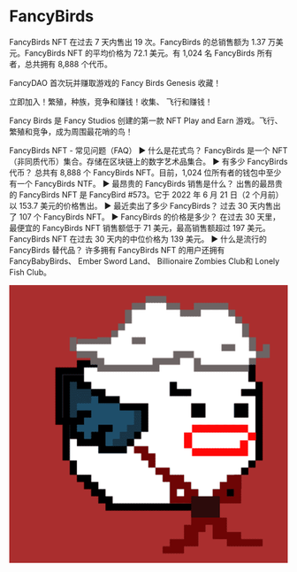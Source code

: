 # FancyBirds

FancyBirds NFT 在过去 7 天内售出 19 次。FancyBirds 的总销售额为 1.37 万美元。FancyBirds NFT 的平均价格为 72.1 美元。有 1,024 名 FancyBirds 所有者，总共拥有 8,888 个代币。

FancyDAO 首次玩并赚取游戏的 Fancy Birds Genesis 收藏！

立即加入！繁殖，种族，竞争和赚钱！收集、 飞行和赚钱！

Fancy Birds 是 Fancy Studios 创建的第一款 NFT Play and Earn 游戏。飞行、繁殖和竞争，成为周围最花哨的鸟！

FancyBirds NFT - 常见问题（FAQ）
▶ 什么是花式鸟？
FancyBirds 是一个 NFT（非同质代币）集合。存储在区块链上的数字艺术品集合。
▶ 有多少 FancyBirds 代币？
总共有 8,888 个 FancyBirds NFT。目前，1,024 位所有者的钱包中至少有一个 FancyBirds NTF。
▶ 最昂贵的 FancyBirds 销售是什么？
出售的最昂贵的 FancyBirds NFT 是 FancyBird #573。它于 2022 年 6 月 21 日（2 个月前）以 153.7 美元的价格售出。
▶ 最近卖出了多少 FancyBirds？
过去 30 天内售出了 107 个 FancyBirds NFT。
▶ FancyBirds 的价格是多少？
在过去 30 天里，最便宜的 FancyBirds NFT 销售额低于 71 美元，最高销售额超过 197 美元。FancyBirds NFT 在过去 30 天内的中位价格为 139 美元。
▶ 什么是流行的 FancyBirds 替代品？
许多拥有 FancyBirds NFT 的用户还拥有 FancyBabyBirds、 Ember Sword Land、 Billionaire Zombies Club和 Lonely Fish Club。

![NFT](微信截图_20220903194505.png)


